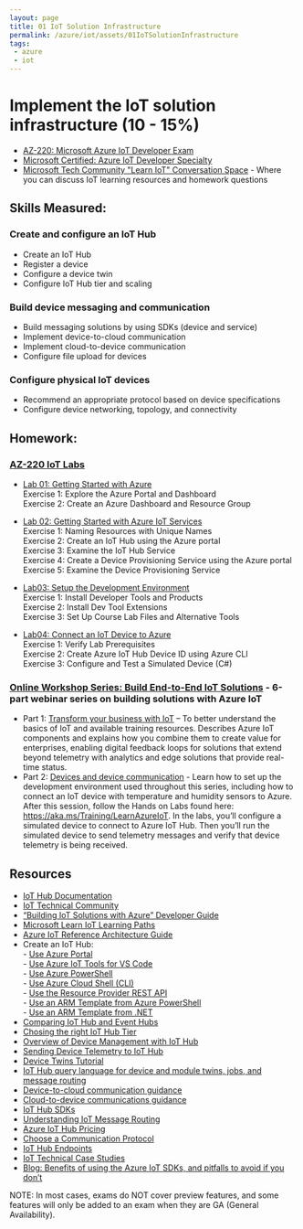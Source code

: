 ```yaml
---
layout: page
title: 01 IoT Solution Infrastructure
permalink: /azure/iot/assets/01IoTSolutionInfrastructure
tags: 
 - azure
 - iot
---
```


# Implement the IoT solution infrastructure (10 - 15%)

* [AZ-220: Microsoft Azure IoT Developer Exam](https://docs.microsoft.com/en-us/learn/certifications/exams/az-220)
* [Microsoft Certified: Azure IoT Developer Specialty](https://docs.microsoft.com/en-us/learn/certifications/azure-iot-developer-specialty)
* [Microsoft Tech Community "Learn IoT" Conversation Space](https://aka.ms/iottechcommunity/learniot) - Where you can discuss IoT learning resources and homework questions 

## Skills Measured:
### Create and configure an IoT Hub
* Create an IoT Hub
* Register a device
* Configure a device twin
* Configure IoT Hub tier and scaling

### Build device messaging and communication
* Build messaging solutions by using SDKs (device and service)
* Implement device-to-cloud communication
* Implement cloud-to-device communication
* Configure file upload for devices

### Configure physical IoT devices
* Recommend an appropriate protocol based on device specifications
* Configure device networking, topology, and connectivity

## Homework:
### [AZ-220 IoT Labs](https://microsoftlearning.github.io/AZ-220-Microsoft-Azure-IoT-Developer/Instructions/Labs/LAB_AK_01-getting-started-with-azure.html) 
* [Lab 01: Getting Started with Azure](https://microsoftlearning.github.io/AZ-220-Microsoft-Azure-IoT-Developer/Instructions/Labs/LAB_AK_01-getting-started-with-azure.html)
<br />Exercise 1: Explore the Azure Portal and Dashboard
<br />Exercise 2: Create an Azure Dashboard and Resource Group

* [Lab 02: Getting Started with Azure IoT Services](https://microsoftlearning.github.io/AZ-220-Microsoft-Azure-IoT-Developer/Instructions/Labs/LAB_AK_02-getting-started-with-azure-iot-services.html)
<br />Exercise 1: Naming Resources with Unique Names
<br />Exercise 2: Create an IoT Hub using the Azure portal
<br />Exercise 3: Examine the IoT Hub Service
<br />Exercise 4: Create a Device Provisioning Service using the Azure portal
<br />Exercise 5: Examine the Device Provisioning Service

* [Lab03: Setup the Development Environment](https://microsoftlearning.github.io/AZ-220-Microsoft-Azure-IoT-Developer/Instructions/Labs/LAB_AK_03-set-up-the-development-environment.html)
<br />Exercise 1: Install Developer Tools and Products
<br />Exercise 2: Install Dev Tool Extensions
<br />Exercise 3: Set Up Course Lab Files and Alternative Tools

* [Lab04: Connect an IoT Device to Azure](https://microsoftlearning.github.io/AZ-220-Microsoft-Azure-IoT-Developer/Instructions/Labs/LAB_AK_04-connect-iot-device-to-azure.html)
<br />Exercise 1: Verify Lab Prerequisites
<br />Exercise 2: Create Azure IoT Hub Device ID using Azure CLI
<br />Exercise 3: Configure and Test a Simulated Device (C#)

### [Online Workshop Series: Build End-to-End IoT Solutions](https://aka.ms/IoT-online-workshop) - 6-part webinar series on building solutions with Azure IoT
* Part 1: [Transform your business with IoT](https://www.youtube.com/watch?v=_BCS7gwR5yA&list=PL1ljc761XCiZMLoKOWZ8YVq_u9DacV7sy&index=1) – To better understand the basics of IoT and available training resources. Describes Azure IoT components and explains how you combine them to create value for enterprises, enabling digital feedback loops for solutions that extend beyond telemetry with analytics and edge solutions that provide real-time status.
* Part 2: [Devices and device communication](https://www.youtube.com/watch?v=ATdfz3nXzb0&list=PL1ljc761XCiZMLoKOWZ8YVq_u9DacV7sy&index=2) - Learn how to set up the development environment used throughout this series, including how to connect an IoT device with temperature and humidity sensors to Azure. After this session, follow the Hands on Labs found here: https://aka.ms/Training/LearnAzureIoT. In the labs, you’ll configure a simulated device to connect to Azure IoT Hub. Then you’ll run the simulated device to send telemetry messages and verify that device telemetry is being received.

## Resources
* [IoT Hub Documentation](https://docs.microsoft.com/en-us/azure/iot-hub/)
* [IoT Technical Community](https://techcommunity.microsoft.com/t5/internet-of-things-iot/ct-p/IoT)
* [“Building IoT Solutions with Azure” Developer Guide](https://discover.Microsoft.com/azure-iot-building-solutions-dev-guide)
* [Microsoft Learn IoT Learning Paths](http://aka.ms/mslearniot)
* [Azure IoT Reference Architecture Guide](https://docs.Microsoft.com/azure/architecture/reference-architectures/iot)
* Create an IoT Hub:
<br />- [Use Azure Portal](https://docs.microsoft.com/en-us/azure/iot-hub/iot-hub-create-through-portal)
<br />- [Use Azure IoT Tools for VS Code](https://docs.microsoft.com/en-us/azure/iot-hub/iot-hub-create-use-iot-toolkit)
<br />- [Use Azure PowerShell](https://docs.microsoft.com/en-us/azure/iot-hub/iot-hub-create-using-powershell)
<br />- [Use Azure Cloud Shell (CLI)](https://docs.microsoft.com/en-us/azure/iot-hub/iot-hub-create-using-cli)
<br />- [Use the Resource Provider REST API](https://docs.microsoft.com/en-us/azure/iot-hub/iot-hub-rm-rest)
<br />- [Use an ARM Template from Azure PowerShell](https://docs.microsoft.com/en-us/azure/iot-hub/iot-hub-rm-template-powershell)
<br />- [Use an ARM Template from .NET](https://docs.microsoft.com/en-us/azure/iot-hub/iot-hub-rm-template-powershell)
* [Comparing IoT Hub and Event Hubs](https://docs.microsoft.com/en-us/azure/iot-hub/iot-hub-compare-event-hubs)
* [Chosing the right IoT Hub Tier](https://docs.microsoft.com/en-us/azure/iot-hub/iot-hub-scaling)
* [Overview of Device Management with IoT Hub](https://docs.microsoft.com/en-us/azure/iot-hub/iot-hub-device-management-overview)
* [Sending Device Telemetry to IoT Hub](https://docs.microsoft.com/en-us/azure/iot-hub/quickstart-send-telemetry-cli)
* [Device Twins Tutorial](https://docs.microsoft.com/en-us/azure/iot-hub/tutorial-device-twins)
* [IoT Hub query language for device and module twins, jobs, and message routing](https://docs.microsoft.com/en-us/azure/iot-hub/iot-hub-devguide-query-language)
* [Device-to-cloud communication guidance](https://docs.microsoft.com/en-us/azure/iot-hub/iot-hub-devguide-d2c-guidance)
* [Cloud-to-device communications guidance](https://docs.microsoft.com/en-us/azure/iot-hub/iot-hub-devguide-c2d-guidance)
* [IoT Hub SDKs](https://docs.microsoft.com/en-us/azure/iot-hub/iot-hub-devguide-sdks)
* [Understanding IoT Message Routing](https://docs.microsoft.com/en-us/azure/iot-hub/iot-hub-devguide-messages-d2c)
* [Azure IoT Hub Pricing](https://azure.microsoft.com/en-us/pricing/details/iot-hub/)
* [Choose a Communication Protocol](https://docs.microsoft.com/en-us/azure/iot-hub/iot-hub-devguide-protocols)
* [IoT Hub Endpoints](https://docs.microsoft.com/en-us/azure/iot-hub/iot-hub-devguide-endpoints)
* [IoT Technical Case Studies](https://microsoft.github.io/techcasestudies/#technology=IoT&sortBy=featured)
* [Blog: Benefits of using the Azure IoT SDKs, and pitfalls to avoid if you don’t](https://azure.microsoft.com/en-us/blog/benefits-of-using-the-azure-iot-sdks-in-your-azure-iot-solution/)

NOTE: In most cases, exams do NOT cover preview features, and some features will only be
added to an exam when they are GA (General Availability).
